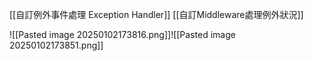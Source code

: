 [[自訂例外事件處理 Exception Handler]]
[[自訂Middleware處理例外狀況]]

![[Pasted image 20250102173816.png]]![[Pasted image 20250102173851.png]]

